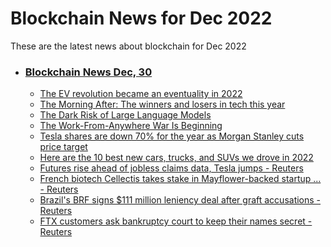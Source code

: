 # Blockchain News for Dec 2022
These are the latest news about blockchain for Dec 2022
- ### [Blockchain News Dec, 30](./30)
    - [The EV revolution became an eventuality in 2022](https://www.engadget.com/the-ev-revolution-became-an-eventuality-in-2022-160022818.html) 
    - [The Morning After: The winners and losers in tech this year](https://www.engadget.com/the-morning-after-the-winners-and-losers-in-tech-this-year-121548540.html) 
    - [The Dark Risk of Large Language Models](https://www.wired.com/story/large-language-models-artificial-intelligence/) 
    - [The Work-From-Anywhere War Is Beginning](https://www.wired.com/story/remote-work-labor-economy/) 
    - [Tesla shares are down 70% for the year as Morgan Stanley cuts price target](https://www.cnn.com/2022/12/29/business/tesla-stock/index.html) 
    - [Here are the 10 best new cars, trucks, and SUVs we drove in 2022](https://arstechnica.com/cars/2022/12/here-are-the-10-best-new-cars-trucks-and-suvs-we-drove-in-2022/) 
    - [Futures rise ahead of jobless claims data, Tesla jumps - Reuters](https://www.reuters.com/markets/us/futures-rise-ahead-jobless-claims-data-tesla-jumps-2022-12-29/) 
    - [French biotech Cellectis takes stake in Mayflower-backed startup ... - Reuters](https://www.reuters.com/markets/deals/french-biotech-cellectis-takes-stake-mayflower-backed-startup-primera-2022-12-29/) 
    - [Brazil's BRF signs $111 million leniency deal after graft accusations - Reuters](https://www.reuters.com/business/brazils-brf-signs-111-million-leniency-deal-after-graft-accusations-2022-12-29/) 
    - [FTX customers ask bankruptcy court to keep their names secret - Reuters](https://www.reuters.com/legal/ftx-customers-ask-bankruptcy-court-keep-their-names-secret-2022-12-29/) 
